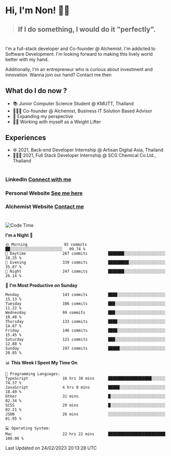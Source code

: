 # Hi, I'm Non! 🖐🏻

> ## If I do something, I would do it "perfectly".

#

I'm a full-stack developer and Co-founder @ Alchemist. I'm addicted to Software Development. I'm looking forward to making this lively world better with my hand.

Additionally, I'm an entrepreneur who is curious about investment and innovation. Wanna join our hand? Contact me then

## What do I do now ?

- 📚 Junior Computer Science Student @ KMUTT, Thailand
- 🧑🏻‍💻 Co-founder @ Alchemist, Business IT Solution Based Advisor
- 🌈 Expanding my perspective
- 🏋🏻 Working with myself as a Weight Lifter

## Experiences

- ⚙️ 2021, Back-end Developer Internship @ Artisan Digital Asia, Thailand
- 🧑🏻‍💻 2021, Full Stack Developer Internship @ SCG Chemical Co.Ltd., Thailand

#

### LinkedIn [Connect with me](https://www.linkedin.com/in/non-nontra/)

### Personal Website [See me here](https://nonnontra.com/)

### Alchemist Website [Contact me](https://alchemist-softwarehouse.co/)

#

<!--START_SECTION:waka-->
![Code Time](http://img.shields.io/badge/Code%20Time-2%2C470%20hrs%207%20mins-blue)

**I'm a Night 🦉** 

```text
🌞 Morning                92 commits          ██░░░░░░░░░░░░░░░░░░░░░░░   09.74 % 
🌆 Daytime                267 commits         ███████░░░░░░░░░░░░░░░░░░   28.25 % 
🌃 Evening                339 commits         █████████░░░░░░░░░░░░░░░░   35.87 % 
🌙 Night                  247 commits         ███████░░░░░░░░░░░░░░░░░░   26.14 % 
```
📅 **I'm Most Productive on Sunday** 

```text
Monday                   143 commits         ████░░░░░░░░░░░░░░░░░░░░░   15.13 % 
Tuesday                  106 commits         ███░░░░░░░░░░░░░░░░░░░░░░   11.22 % 
Wednesday                99 commits          ███░░░░░░░░░░░░░░░░░░░░░░   10.48 % 
Thursday                 133 commits         ████░░░░░░░░░░░░░░░░░░░░░   14.07 % 
Friday                   146 commits         ████░░░░░░░░░░░░░░░░░░░░░   15.45 % 
Saturday                 121 commits         ███░░░░░░░░░░░░░░░░░░░░░░   12.80 % 
Sunday                   197 commits         █████░░░░░░░░░░░░░░░░░░░░   20.85 % 
```


📊 **This Week I Spent My Time On** 

```text
💬 Programming Languages: 
TypeScript               16 hrs 38 mins      ███████████████████░░░░░░   74.37 % 
JavaScript               4 hrs 8 mins        █████░░░░░░░░░░░░░░░░░░░░   18.49 % 
Other                    31 mins             █░░░░░░░░░░░░░░░░░░░░░░░░   02.34 % 
SCSS                     29 mins             █░░░░░░░░░░░░░░░░░░░░░░░░   02.21 % 
JSON                     26 mins             ░░░░░░░░░░░░░░░░░░░░░░░░░   01.95 % 

💻 Operating System: 
Mac                      22 hrs 22 mins      █████████████████████████   100.00 % 
```


 Last Updated on 24/02/2023 20:13:28 UTC
<!--END_SECTION:waka-->
